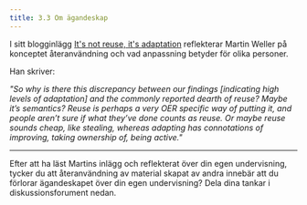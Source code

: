 ```yaml
---
title: 3.3 Om ägandeskap
---
```


I sitt blogginlägg [It's not reuse, it's adaptation][1] reflekterar Martin Weller på konceptet återanvändning och vad anpassning betyder för olika personer. 

Han skriver: 

*"So why is there this discrepancy between our findings [indicating high levels of adaptation] and the commonly reported dearth of reuse? Maybe it’s semantics? Reuse is perhaps a very OER specific way of putting it, and people aren’t sure if what they’ve done counts as reuse. Or maybe reuse sounds cheap, like stealing, whereas adapting has connotations of improving, taking ownership of, being active."*


----------
Efter att ha läst Martins inlägg och reflekterat över din egen undervisning, tycker du att återanvändning av material skapat av andra innebär att du förlorar ägandeskapet över din egen undervisning? Dela dina tankar i diskussionsforument nedan.

  [1]: http://blog.edtechie.net/oer/its-not-reuse-its-adaptation/
